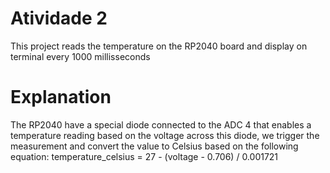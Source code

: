 # Atividade 2
This project reads the temperature on the RP2040 board and display on terminal every 1000 millisseconds

# Explanation
The RP2040 have a special diode connected to the ADC 4 that enables a temperature reading based on the voltage across
this diode, we trigger the measurement and convert the value to Celsius based on the following equation:
temperature_celsius = 27 - (voltage - 0.706) / 0.001721
